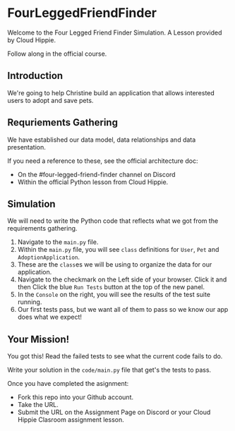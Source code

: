 # FourLeggedFriendFinder

Welcome to the Four Legged Friend Finder Simulation. A Lesson provided by Cloud Hippie.

Follow along in the official course.

## Introduction

We're going to help Christine build an application that allows interested users to adopt and save pets.

## Requriements Gathering

We have established our data model, data relationships and data presentation.

If you need a reference to these, see the official architecture doc:
- On the #four-legged-friend-finder channel on Discord
- Within the official Python lesson from Cloud Hippie.

## Simulation

We will need to write the Python code that reflects what we got from the requirements gathering.

  1. Navigate to the `main.py` file.
  2. Within the `main.py` file, you will see `class` definitions for `User`, `Pet` and `AdoptionApplication`.
  3. These are the `class`es we will be using to organize the data for our application.
  4. Navigate to the checkmark on the Left side of your browser. Click it and then Click the blue `Run Tests` button at the top of the new panel.
  5. In the `Console` on the right, you will see the results of the test suite running.
  6. Our first tests pass, but we want all of them to pass so we know our app does what we expect!

## Your Mission!

You got this! Read the failed tests to see what the current code fails to do.

Write your solution in the `code/main.py` file that get's the tests to pass.

Once you have completed the asignment:
- Fork this repo into your Github account.
- Take the URL.
- Submit the URL on the Assignment Page on Discord or your Cloud Hippie Clasroom assignment lesson.

  